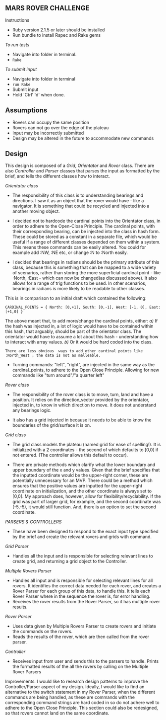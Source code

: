MARS ROVER CHALLENGE
---

Instructions

- Ruby version 2.1.5 or later should be installed
- Run bundle to install Rspec and Rake gems

*To run tests*
- Navigate into folder in terminal.
- `Rake`

*To submit input*
- Navigate into folder in terminal
- `run Rake`
- Submit input
- Hold 'Ctrl' 'd' when done.

Assumptions
---
- Rovers can occupy the same position
- Rovers can not go over the edge of the plateau
- Input may be incorrectly submitted
- Design may be altered in the future to accommodate new commands

Design
---

This design is composed of a *Grid*, *Orientator* and *Rover* class. There are also *Controller* and *Parser* classes that parses the input as formatted by the brief, and tells the different classes how to interact.

*Orientator class*

  *  The responsibility of this class is to understanding bearings and directions. I saw it as an object that the rover would have - like a navigator. It is something that could be recycled and injected into a another moving object.

  * I decided not to hardcode the cardinal points into the Orientator class, in order to adhere to the Open-Close Principle. The cardinal points, with their corresponding bearing, can be injected into the class in hash form. These could be stored as a constant in a separate file, which would be useful if a range of different classes depended on them within a system. This means these commands can be easily altered. You could for example add :NW, :NE etc, or change :N to :North easily.

  * I decided that bearings in radians should be the primary attribute of  this class, because this is something that can be mapped to a wide variety of scenarios, rather than storing the more superficial cardinal point - like :North, :East - which can now be changed(as discussed above). It also allows for a range of trig functions to be used. In other scenarios, bearings in radians is more likely to be readable to other classes.

  This is in comparison to an initial draft which contained the following:


  `CARDINAL_POINTS = {
  North: [0,+1],
  South: [0,-1],
  West: [-1, 0],
  East: [+1,0]
  }`

   The above meant that, to add more/change the cardinal points, either:
    *a)* If the hash was injected in, a lot of logic would have to be contained within this hash, that arguably, should be part of the orientator class. The orientator would have to assume a lot about this hash - understanding how to interact with array values.
    *b)* Or it would be hard coded into the class.

    There are less obvious  ways to add other cardinal points like :North_West ; the data is not as malleable.

  -  Turning commands: "left", "right", are injected in the same way as the cardinal_points, to adhere to the Open Close Principle. Allowing for new commands like "turn around"/"a quarter left"

*Rover class*

  -  The responsibility of the rover class is to move, turn, land and have a position. It relies on the direction_vector provided by the orientator, injected in, to know in which direction to move. It does not understand any bearings logic.

  - It also has a grid injected in because it needs to be able to know the boundaries of the grid/surface it is on.



*Grid class*
  - The grid class models the plateau (named grid for ease of spelling!). It is initialized with a 2 coordinates - the second of which defaults to [0,0] if not entered. (The controller allows this default to occur).

  - There are private methods which clarify what the lower boundary and upper boundary of the x and y values. Given that the brief specifies that the inputted coordinate would be the upper-right corner, these are potentially unnecessary for an MVP. There could be a method which ensures that the positive values are inputted for the upper-right coordinate on initialization, and the other coordinate is always set to [0,0].
   My approach does, however, allow for flexibility/recyclability. If the grid was part of larger grid, for example, and the second coordinate was (-5,-5), it would still function. And, there is an option to set the second coordinate.


*PARSERS & CONTROLLERS*

  - These have been designed to respond to the exact input type specified by the brief and create the relevant rovers and grids with command.

   *Grid Parser*
   - Handles all the input and is responsible for selecting relevant lines to create grid, and returning a grid object to the Controller.

   *Multiple Rovers Parser*
   - Handles all input and is responsible for selecting relevant lines for all rovers. It identifies the correct data needed for each rover, and creates a Rover Parser for each group of this data, to handle this. It tells each Rover Parser where in the sequence the rover is, for error handling.
   - Receives the rover results from the Rover Parser, so it has multiple rover results.

   *Rover Parser*
   - Uses data given by Multiple Rovers Parser to create rovers and initiate the commands on the rovers.
   - Reads the results of the rover, which are then called from the rover parser.

   *Controller*
   - Receives input from user and sends this to the parsers to handle. Prints the formatted results of the all the rovers by calling on the Multiple Rover Parsers

   Improvements: I would like to research design patterns to improve the Controller/Parser aspect of my design.  Ideally, I would like to find an alternative to the switch statement in my Rover Parser, when the different commands are being handled, as these are commands with the corresponding command strings are hard coded in so do not adhere well to adhere to the Open Close Principle. This section could also be redesigned, so that rovers cannot land on the same coordinate.
